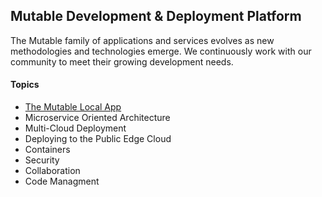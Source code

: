 ## Mutable Development & Deployment Platform
The Mutable family of applications and services evolves as new methodologies and technologies emerge.
We continuously work with our community to meet their growing development needs.

#### Topics
 - [The Mutable Local App](./mutable-local/README.md)
 - Microservice Oriented Architecture
 - Multi-Cloud Deployment
 - Deploying to the Public Edge Cloud
 - Containers
 - Security
 - Collaboration
 - Code Managment